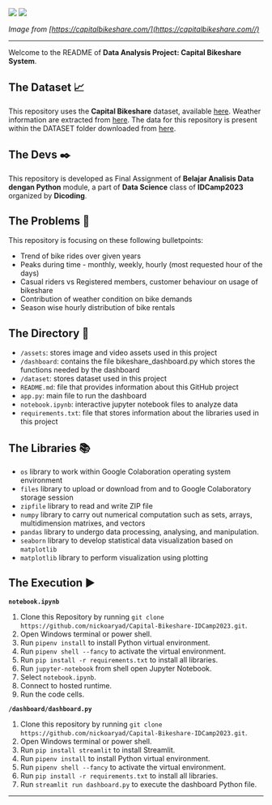 ![](https://cdn.lyft.com/static/bikesharefe/logo/CapitalBikeshare-main.svg)
![](https://images.ctfassets.net/p6ae3zqfb1e3/7EvTCz4yh5EjYm5PBF2F7b/2af90f1c0cf365a12d088f5021cb0b6d/CaBi_CaBiforEveryone_Hero_2x.png?w=1500&q=60&fm=webp)

*Image from [https://capitalbikeshare.com/](https://capitalbikeshare.com//)*

---

Welcome to the README of **Data Analysis Project: Capital Bikeshare System**. 

## The Dataset 📈
This repository uses the **Capital Bikeshare** dataset, available [here](http://capitalbikeshare.com/system-data). Weather information are extracted from [here](http://www.freemeteo.com). The data for this repository is present within the DATASET folder downloaded from [here](https://drive.google.com/file/d/1RaBmV6Q6FYWU4HWZs80Suqd7KQC34diQ/view?usp=sharing).

## The Devs ✒️
This repository is developed as Final Assignment of **Belajar Analisis Data dengan Python** module, a part of **Data Science** class of **IDCamp2023** organized by **Dicoding**. 

## The Problems 📝
This repository is focusing on these following bulletpoints:
* Trend of bike rides over given years
* Peaks during time - monthly, weekly, hourly (most requested hour of the days)
* Casual riders vs Registered members, customer behaviour on usage of bikeshare
* Contribution of weather condition on bike demands
* Season wise hourly distribution of bike rentals

## The Directory 📂
* `/assets`: stores image and video assets used in this project
* `/dashboard`: contains the file bikeshare_dashboard.py which stores the functions needed by the dashboard
* `/dataset`: stores dataset used in this project
* `README.md`: file that provides information about this GitHub project
* `app.py`: main file to run the dashboard
* `notebook.ipynb`: interactive jupyter notebook files to analyze data
* `requirements.txt`: file that stores information about the libraries used in this project

## The Libraries 📚
* `os` library to work within Google Colaboration operating system environment
* `files` library to upload or download from and to Google Colaboratory storage session
* `zipfile` library to read and write ZIP file
* `numpy` library to carry out numerical computation such as sets, arrays, multidimension matrixes, and vectors
* `pandas` library to undergo data processing, analysing, and manipulation.
* `seaborn` library to develop statistical data visualization based on `matplotlib`
* `matplotlib` library to perform visualization using plotting

## The Execution ▶
**`notebook.ipynb`**
1. Clone this Repository by running `git clone https://github.com/nickoaryad/Capital-Bikeshare-IDCamp2023.git`.
2. Open Windows terminal or power shell.
3. Run `pipenv install` to install Python virtual environment.
4. Run `pipenv shell --fancy` to activate the virtual environment.
5. Run `pip install -r requirements.txt` to install all libraries. 
6. Run `jupyter-notebook` from shell open Jupyter Notebook.
7. Select `notebook.ipynb`.
8. Connect to hosted runtime.
9. Run the code cells.

**`/dashboard/dashboard.py`**
1. Clone this repository by running `git clone https://github.com/nickoaryad/Capital-Bikeshare-IDCamp2023.git`.
2.  Open Windows terminal or power shell.
3.  Run `pip install streamlit` to install Streamlit.
4.  Run `pipenv install` to install Python virtual environment.
5.  Run `pipenv shell --fancy` to activate the virtual environment.
6.  Run `pip install -r requirements.txt` to install all libraries.
7.  Run `streamlit run dashboard.py` to execute the dashboard Python file.

---
